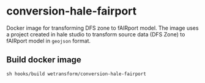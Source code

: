 # conversion-hale-fairport


Docker image for transforming DFS zone to fAIRport model. The image uses a project created in hale studio to
transform source data (DFS Zone) to fAIRport model in `geojson` format.


## Build docker image

```
sh hooks/build wetransform/conversion-hale-fairport
```
